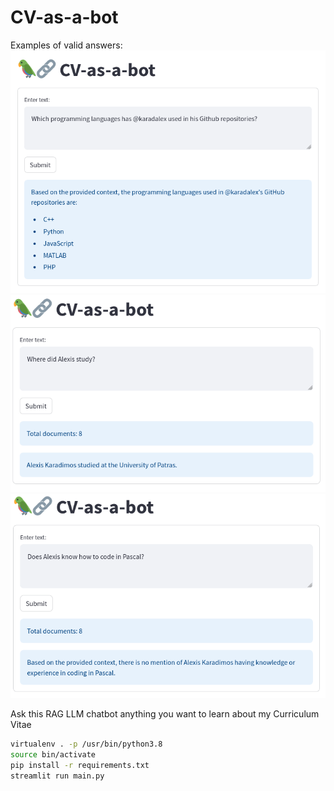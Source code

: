 CV-as-a-bot
===========

Examples of valid answers: <br>
![](./img/query1.png)
![](./img/query2.png)
![](./img/query3.png)

Ask this RAG LLM chatbot anything you want to learn about my Curriculum Vitae

```bash
virtualenv . -p /usr/bin/python3.8
source bin/activate
pip install -r requirements.txt
streamlit run main.py
```
